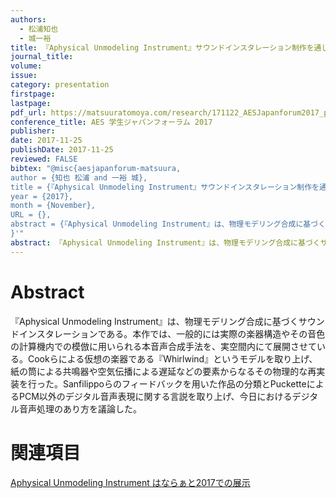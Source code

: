 ```yaml
---
authors:
  - 松浦知也
  - 城一裕
title: 『Aphysical Unmodeling Instrument』サウンドインスタレーション制作を通じてのフィードバックを中心とした電子楽器の枠組みの再考(ポスター発表)
journal_title:
volume:
issue:
category: presentation
firstpage:
lastpage:
pdf_url: https://matsuuratomoya.com/research/171122_AESJapanforum2017_poster.pdf
conference_title: AES 学生ジャパンフォーラム 2017
publisher:
date: 2017-11-25
publishDate: 2017-11-25
reviewed: FALSE
bibtex: "@misc{aesjapanforum-matsuura,
author = {知也 松浦 and 一裕 城},
title = {『Aphysical Unmodeling Instrument』サウンドインスタレーション制作を通じてのフィードバックを中心とした電子楽器の枠組みの再考},
year = {2017},
month = {November},
URL = {},
abstract = {『Aphysical Unmodeling Instrument』は、物理モデリング合成に基づくサウンドインスタレーションである。本作では、一般的には実際の楽器構造やその音色の計算機内での模倣に用いられる本音声合成手法を、実空間内にて展開させてい る。Cookらによる仮想の楽器である『Whirlwind』というモデルを取り上げ、紙の筒による共鳴器や空気伝播による遅延などの要素からなるその物理的な再実装を行った。Sanfilippoらのフィードバックを用いた作品の分類とPucketteによるPCM以外のデジタル音声表現に関する言説を取り上げ、今日におけるデジタル音声処理のあり方を議論した。}
}'"
abstract: 『Aphysical Unmodeling Instrument』は、物理モデリング合成に基づくサウンドインスタレーションである。本作では、一般的には実際の楽器構造やその音色の計算機内での模倣に用いられる本音声合成手法を、実空間内にて展開させてい る。Cookらによる仮想の楽器である『Whirlwind』というモデルを取り上げ、紙の筒による共鳴器や空気伝播による遅延などの要素からなるその物理的な再実装を行った。Sanfilippoらのフィードバックを用いた作品の分類とPucketteによるPCM以外のデジタル音声表現に関する言説を取り上げ、今日におけるデジタル音声処理のあり方を議論した。
---
```


# Abstract

『Aphysical Unmodeling Instrument』は、物理モデリング合成に基づくサウンドインスタレーションである。本作では、一般的には実際の楽器構造やその音色の計算機内での模倣に用いられる本音声合成手法を、実空間内にて展開させてい る。Cookらによる仮想の楽器である『Whirlwind』というモデルを取り上げ、紙の筒による共鳴器や空気伝播による遅延などの要素からなるその物理的な再実装を行った。Sanfilippoらのフィードバックを用いた作品の分類とPucketteによるPCM以外のデジタル音声表現に関する言説を取り上げ、今日におけるデジタル音声処理のあり方を議論した。


# 関連項目

[Aphysical Unmodeling Instrument はならぁと2017での展示](/works/aphysical_hanarart)
